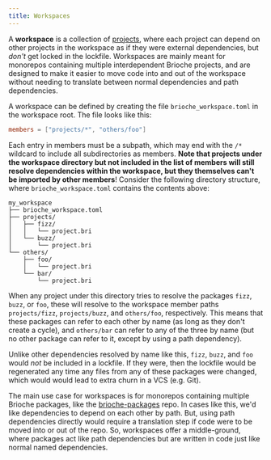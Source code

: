 ```yaml
---
title: Workspaces
---
```


A **workspace** is a collection of [projects](./projects), where each project can depend on other projects in the workspace as if they were external dependencies, but _don't_ get locked in the lockfile. Workspaces are mainly meant for monorepos containing multiple interdependent Brioche projects, and are designed to make it easier to move code into and out of the workspace without needing to translate between normal dependencies and path dependencies.

A workspace can be defined by creating the file `brioche_workspace.toml` in the workspace root. The file looks like this:

```toml
members = ["projects/*", "others/foo"]
```

Each entry in members must be a subpath, which may end with the `/*` wildcard to include all subdirectories as members. **Note that projects under the workspace directory but not included in the list of members will still resolve dependencies within the workspace, but they themselves can't be imported by other members**! Consider the following directory structure, where `brioche_workspace.toml` contains the contents above:

<!-- TODO: Find a more accessible representation for this diagram -->

```
my_workspace
├── brioche_workspace.toml
├── projects/
│   ├── fizz/
│   │   └── project.bri
│   └── buzz/
│       └── project.bri
└── others/
    ├── foo/
    │   └── project.bri
    └── bar/
        └── project.bri
```

When any project under this directory tries to resolve the packages `fizz`, `buzz`, or `foo`, these will resolve to the workspace member paths `projects/fizz`, `projects/buzz`, and `others/foo`, respectively. This means that these packages can refer to each other by name (as long as they don't create a cycle), and `others/bar` can refer to any of the three by name (but no other package can refer to it, except by using a path dependency).

Unlike other dependencies resolved by name like this, `fizz`, `buzz`, and `foo` would _not_ be included in a lockfile. If they were, then the lockfile would be regenerated any time any files from any of these packages were changed, which would would lead to extra churn in a VCS (e.g. Git).

The main use case for workspaces is for monorepos containing multiple Brioche packages, like the [brioche-packages](https://github.com/brioche-dev/brioche-packages/) repo. In cases like this, we'd like dependencies to depend on each other by path. But, using path dependencies directly would require a translation step if code were to be moved into or out of the repo. So, workspaces offer a middle-ground, where packages act like path dependencies but are written in code just like normal named dependencies.
